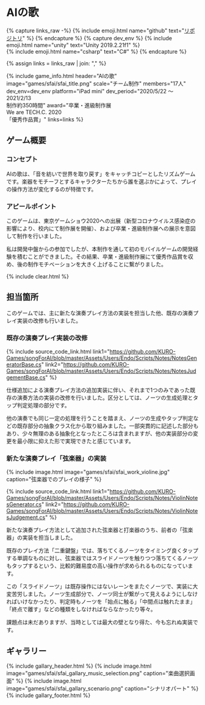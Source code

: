 # AIの歌

{% capture links_raw -%}
    {% include emoji.html name="github" text="<a href='https://github.com/KURO-Games/songForAI'>リポジトリ</a>" %}
{% endcapture %}
{% capture dev_env %}
    {% include emoji.html name="unity" text="Unity 2019.2.21f1" %}<br>
    {% include emoji.html name="csharp" text="C#" %}
{% endcapture %}

{% assign links = links_raw | join: "," %}

{% include game_info.html
    header="AIの歌"
    image="games/sfai/sfai_title.png"
    scale="チーム制作"
    members="17人"
    dev_env=dev_env
    platform="iPad mini"
    dev_period="2020/5/22 ～ 2021/2/13<br>制作約350時間"
    award="卒業・進級制作展<br>We are TECH.C. 2020<br>「優秀作品賞」"
    links=links
%}

## ゲーム概要

### コンセプト

AIの歌は、「音を紡いで世界を取り戻す」をキャッチコピーとしたリズムゲームです。楽器をモチーフとするキャラクターたちから誰を選ぶかによって、プレイの操作方法が変化するのが特徴です。

### アピールポイント

このゲームは、東京ゲームショウ2020への出展（新型コロナウイルス感染症の影響により、校内にて制作展を開催）、および卒業・進級制作展への展示を意図して制作を行いました。

私は開発中盤からの参加でしたが、本制作を通して初のモバイルゲームの開発経験を積むことができました。その結果、卒業・進級制作展にて優秀作品賞を収め、後の制作モチベーションを大きく上げることに繋がりました。

{% include clear.html %}

## 担当箇所

このゲームでは、主に新たな演奏プレイ方法の実装を担当した他、既存の演奏プレイ実装の改修も行いました。

### 既存の演奏プレイ実装の改修

{% include source_code_link.html
    link1="https://github.com/KURO-Games/songForAI/blob/master/Assets/Users/Endo/Scripts/Notes/NotesGeneratorBase.cs"
    link2="https://github.com/KURO-Games/songForAI/blob/master/Assets/Users/Endo/Scripts/Notes/NotesJudgementBase.cs"
%}

仕様追加による演奏プレイ方法の追加実装に伴い、それまで1つのみであった既存の演奏方法の実装の改修を行いました。区分としては、ノーツの生成処理とタップ判定処理の部分です。

他の演奏でも同じ一定の処理を行うことを踏まえ、ノーツの生成やタップ判定などの既存部分の抽象クラス化から取り組みました。一部突貫的に記述した部分もあり、少々無理のある抽象化となったところは含まれますが、他の実装部分の変更を最小限に抑えた形で実現できたと感じています。

### 新たな演奏プレイ「弦楽器」の実装

{% include image.html image="games/sfai/sfai_work_violine.jpg" caption="弦楽器でのプレイの様子" %}

{% include source_code_link.html
    link1="https://github.com/KURO-Games/songForAI/blob/master/Assets/Users/Endo/Scripts/Notes/ViolinNotesGenerator.cs"
    link2="https://github.com/KURO-Games/songForAI/blob/master/Assets/Users/Endo/Scripts/Notes/ViolinNotesJudgement.cs"
%}

新たな演奏プレイ方法として追加された弦楽器と打楽器のうち、前者の「弦楽器」の実装を担当しました。

既存のプレイ方法「二重鍵盤」では、落ちてくるノーツをタイミング良くタップする単調なものに対し、弦楽器ではスライドノーツを触りつつ落ちてくるノーツもタップするという、比較的難易度の高い操作が求められるものになっています。

この「スライドノーツ」は既存操作にはないレーンをまたぐノーツで、実装に大変苦労しました。ノーツ生成部分で、ノーツ同士が繋がって見えるようにしなければいけなかったり、判定時もノーツを「始点に触る」「中間点は触れたまま」「終点で離す」などの種類をしなければならなかったり等々。

課題点は未だありますが、当時としては最大の壁となり得た、今も忘れぬ実装です。

## ギャラリー

{% include gallary_header.html %}
    {% include image.html image="games/sfai/sfai_gallary_music_selection.png" caption="楽曲選択画面" %}
    {% include image.html image="games/sfai/sfai_gallary_scenario.png" caption="シナリオパート" %}
{% include gallary_footer.html %}

